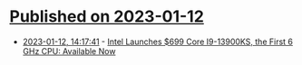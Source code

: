 # [Published on 2023-01-12](index.md)

* [2023-01-12, 14:17:41](https://news.ycombinator.com/item?id=34353783) - [Intel Launches $699 Core I9-13900KS, the First 6 GHz CPU: Available Now](https://www.tomshardware.com/news/intel-launches-dollar699-core-i9-13900ks-the-worlds-first-6-ghz-cpu-available-now)

